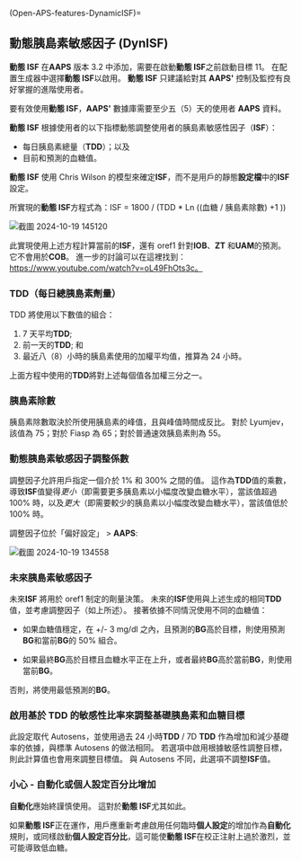 (Open-APS-features-DynamicISF)=
## 動態胰島素敏感因子 (DynISF)
**動態 ISF** 在**AAPS** 版本 3.2 中添加，需要在啟動**動態 ISF**之前啟動目標 11。 在配置生成器中選擇**動態 ISF**以啟用。 **動態 ISF** 只建議給對其 **AAPS'** 控制及監控有良好掌握的進階使用者。

要有效使用**動態 ISF**，**AAPS'** 數據庫需要至少五（5）天的使用者 **AAPS** 資料。

**動態 ISF** 根據使用者的以下指標動態調整使用者的胰島素敏感性因子（**ISF**）：

- 每日胰島素總量（**TDD**）；以及
- 目前和預測的血糖值。

**動態 ISF** 使用 Chris Wilson 的模型來確定**ISF**，而不是用戶的靜態**設定檔**中的**ISF** 設定。

所實現的**動態 ISF**方程式為：ISF = 1800 / (TDD * Ln ((血糖 / 胰島素除數) +1 ))

![截圖 2024-10-19 145120](https://github.com/user-attachments/assets/472627ef-047f-438d-ba30-eba75eeaff97)





此實現使用上述方程計算當前的**ISF**，還有 oref1 針對**IOB**、**ZT** 和**UAM**的預測。 它不會用於**COB**。  進一步的討論可以在這裡找到：https://www.youtube.com/watch?v=oL49FhOts3c。

### TDD（每日總胰島素劑量）
TDD 將使用以下數值的組合：
1.  7 天平均**TDD**;
2.  前一天的**TDD**; 和
3.  最近八（8）小時的胰島素使用的加權平均值，推算為 24 小時。

上面方程中使用的**TDD**將對上述每個值各加權三分之一。

### 胰島素除數
胰島素除數取決於所使用胰島素的峰值，且與峰值時間成反比。 對於 Lyumjev，該值為 75；對於 Fiasp 為 65；對於普通速效胰島素則為 55。

### 動態胰島素敏感因子調整係數
調整因子允許用戶指定一個介於 1% 和 300% 之間的值。 這作為**TDD**值的乘數，導致**ISF**值變得*更小*（即需要更多胰島素以小幅度改變血糖水平），當該值超過 100% 時，以及*更大*（即需要較少的胰島素以小幅度改變血糖水平），當該值低於 100% 時。

調整因子位於「偏好設定」 > **AAPS**:

![截圖 2024-10-19 134558](https://github.com/user-attachments/assets/4b563c64-a924-49d3-904b-4e6fdb4dcc67)


### 未來胰島素敏感因子

未來**ISF** 將用於 oref1 制定的劑量決策。  未來的**ISF**使用與上述生成的相同**TDD**值，並考慮調整因子（如上所述）。 接著依據不同情況使用不同的血糖值：

* 如果血糖值穩定，在 +/- 3 mg/dl 之內，且預測的**BG**高於目標，則使用預測**BG**和當前**BG**的 50% 組合。

* 如果最終**BG**高於目標且血糖水平正在上升，或者最終**BG**高於當前**BG**，則使用當前**BG**。

否則，將使用最低預測的**BG**。

### 啟用基於 TDD 的敏感性比率來調整基礎胰島素和血糖目標

此設定取代 Autosens，並使用過去 24 小時**TDD** / 7D **TDD** 作為增加和減少基礎率的依據，與標準 Autosens 的做法相同。 若選項中啟用根據敏感性調整目標，則此計算值也會用來調整目標值。 與 Autosens 不同，此選項不調整**ISF**值。

### 小心 - 自動化或個人設定百分比增加
**自動化**應始終謹慎使用。 這對於**動態 ISF**尤其如此。

如果**動態 ISF**正在運作，用戶應重新考慮啟用任何臨時**個人設定**的增加作為**自動化**規則，或同樣啟動**個人設定百分比**，這可能使**動態 ISF**在校正注射上過於激烈，並可能導致低血糖。
